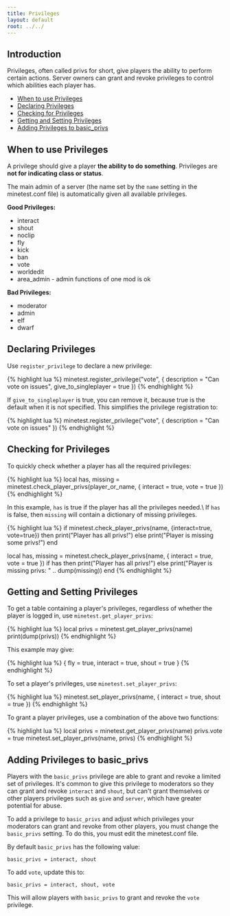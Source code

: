 ```yaml
---
title: Privileges
layout: default
root: ../../
---
```


## Introduction

Privileges, often called privs for short, give players the ability to perform
certain actions. Server owners can grant and revoke privileges to control
which abilities each player has.

* [When to use Privileges](#when-to-use-privileges)
* [Declaring Privileges](#declaring-privileges)
* [Checking for Privileges](#checking-for-privileges)
* [Getting and Setting Privileges](#getting-and-setting-privileges)
* [Adding Privileges to basic_privs](#adding-privileges-to-basic-privs)

## When to use Privileges

A privilege should give a player **the ability to do something**.
Privileges are **not for indicating class or status**.

The main admin of a server (the name set by the `name` setting in the
minetest.conf file) is automatically given all available privileges.

**Good Privileges:**

* interact
* shout
* noclip
* fly
* kick
* ban
* vote
* worldedit
* area_admin - admin functions of one mod is ok

**Bad Privileges:**

* moderator
* admin
* elf
* dwarf

## Declaring Privileges

Use `register_privilege` to declare a new privilege:

{% highlight lua %}
minetest.register_privilege("vote", {
    description = "Can vote on issues",
    give_to_singleplayer = true
})
{% endhighlight %}

If `give_to_singleplayer` is true, you can remove it, because true is the default
when it is not specified. This simplifies the privilege registration to:

{% highlight lua %}
minetest.register_privilege("vote", {
    description = "Can vote on issues"
})
{% endhighlight %}

## Checking for Privileges

To quickly check whether a player has all the required privileges:

{% highlight lua %}
local has, missing = minetest.check_player_privs(player_or_name,  {
    interact = true,
    vote = true })
{% endhighlight %}

In this example, `has` is true if the player has all the privileges needed.\\
If `has` is false, then `missing` will contain a dictionary
of missing privileges.

{% highlight lua %}
if minetest.check_player_privs(name, {interact=true, vote=true}) then
    print("Player has all privs!")
else
    print("Player is missing some privs!")
end

local has, missing = minetest.check_player_privs(name, {
    interact = true,
    vote = true })
if has then
    print("Player has all privs!")
else
    print("Player is missing privs: " .. dump(missing))
end
{% endhighlight %}

## Getting and Setting Privileges

To get a table containing a player's privileges, regardless of whether
the player is logged in, use `minetest.get_player_privs`:

{% highlight lua %}
local privs = minetest.get_player_privs(name)
print(dump(privs))
{% endhighlight %}

This example may give:

{% highlight lua %}
{
    fly = true,
    interact = true,
    shout = true
}
{% endhighlight %}

To set a player's privileges, use `minetest.set_player_privs`:

{% highlight lua %}
minetest.set_player_privs(name, {
    interact = true,
    shout = true })
{% endhighlight %}

To grant a player privileges, use a combination of the above two functions:

{% highlight lua %}
local privs = minetest.get_player_privs(name)
privs.vote = true
minetest.set_player_privs(name, privs)
{% endhighlight %}

## Adding Privileges to basic_privs

Players with the `basic_privs` privilege are able to grant and revoke a limited
set of privileges. It's common to give this privilege to moderators so they can
grant and revoke `interact` and `shout`, but can't grant themselves or other
players privileges such as `give` and `server`, which have greater potential for abuse.

To add a privilege to `basic_privs` and adjust which privileges your moderators can
grant and revoke from other players, you must change the `basic_privs` setting.
To do this, you must edit the minetest.conf file. 

By default `basic_privs` has the following value:

    basic_privs = interact, shout

To add `vote`, update this to:

    basic_privs = interact, shout, vote

This will allow players with `basic_privs` to grant and revoke the `vote` privilege.
